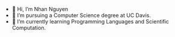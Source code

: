 - 👋 Hi, I’m Nhan Nguyen
- 👀 I’m pursuing a Computer Science degree at UC Davis.
- 🌱 I’m currently learning Programming Languages and Scientific Computation.

<!---
ntn-a/ntn-a is a ✨ special ✨ repository because its `README.md` (this file) appears on your GitHub profile.
You can click the Preview link to take a look at your changes.
--->
